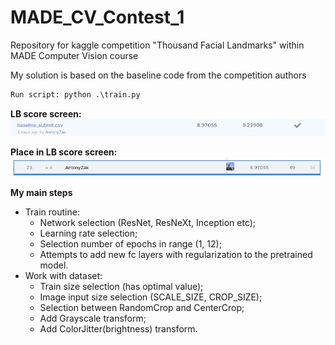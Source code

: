# MADE_CV_Contest_1
Repository for kaggle competition "Thousand Facial Landmarks" within MADE Computer Vision course

My solution is based on the baseline code from the competition authors


```diff
Run script: python .\train.py
```

**LB score screen:**
![Screenshot](LB.png)


**Place in LB score screen:**
![Screenshot](Place_in_LB.png)


**My main steps**
* Train routine: 
  * Network selection (ResNet, ResNeXt, Inception etc);
  * Learning rate selection;
  * Selection number of epochs in range (1, 12);
  * Attempts to add new fc layers with regularization to the pretrained model.
* Work with dataset:
  * Train size selection (has optimal value);
  * Image input size selection (SCALE_SIZE, CROP_SIZE);
  * Selection between RandomCrop and CenterCrop;
  * Add Grayscale transform;
  * Add ColorJitter(brightness) transform.
